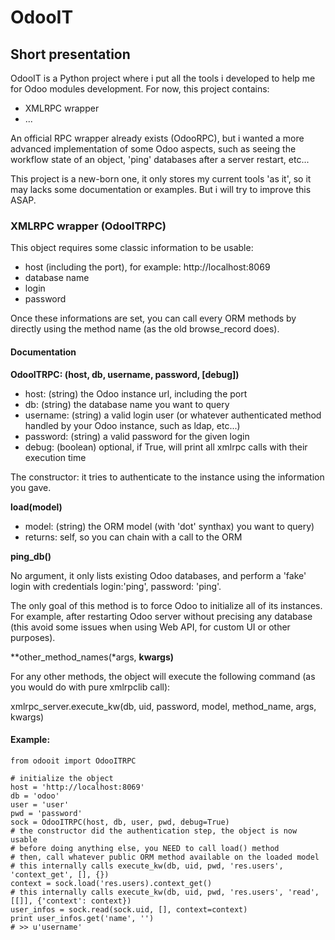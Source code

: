 OdooIT
======

Short presentation
------------------

OdooIT is a Python project where i put all the tools i developed to help me for Odoo modules development.
For now, this project contains:
* XMLRPC wrapper
* ...

An official RPC wrapper already exists (OdooRPC), but i wanted a more advanced implementation of some Odoo aspects, such as seeing the workflow state of an object, 'ping' databases after a server restart, etc... 

This project is a new-born one, it only stores my current tools 'as it', so it may lacks some documentation or examples.
But i will try to improve this ASAP.

### XMLRPC wrapper (OdooITRPC)

This object requires some classic information to be usable:
* host (including the port), for example: http://localhost:8069
* database name
* login
* password

Once these informations are set, you can call every ORM methods by directly using the method name (as the old browse_record does).

#### Documentation

**OdooITRPC: (host, db, username, password, [debug])**
* host: (string) the Odoo instance url, including the port
* db: (string) the database name you want to query
* username: (string) a valid login user (or whatever authenticated method handled by your Odoo instance, such as ldap, etc...)
* password: (string) a valid password for the given login
* debug: (boolean) optional, if True, will print all xmlrpc calls with their execution time

The constructor: it tries to authenticate to the instance using the information you gave.

**load(model)**
* model: (string) the ORM model (with 'dot' synthax) you want to query)
* returns: self, so you can chain with a call to the ORM

**ping_db()**

No argument, it only lists existing Odoo databases, and perform a 'fake' login with credentials login:'ping', password: 'ping'.

The only goal of this method is to force Odoo to initialize all of its instances. For example, after restarting Odoo server without precising any database (this avoid some issues when using Web API, for custom UI or other purposes).

**other_method_names(*args, **kwargs)**

For any other methods, the object will execute the following command (as you would do with pure xmlrpclib call):

xmlrpc_server.execute_kw(db, uid, password, model, method_name, args, kwargs)

#### Example:

	from odooit import OdooITRPC

	# initialize the object
	host = 'http://localhost:8069'
	db = 'odoo'
	user = 'user'
	pwd = 'password'
	sock = OdooITRPC(host, db, user, pwd, debug=True)
	# the constructor did the authentication step, the object is now usable
	# before doing anything else, you NEED to call load() method
	# then, call whatever public ORM method available on the loaded model
	# this internally calls execute_kw(db, uid, pwd, 'res.users', 'context_get', [], {})
	context = sock.load('res.users).context_get()
	# this internally calls execute_kw(db, uid, pwd, 'res.users', 'read', [[]], {'context': context})
	user_infos = sock.read(sock.uid, [], context=context)
	print user_infos.get('name', '')
	# >> u'username'

